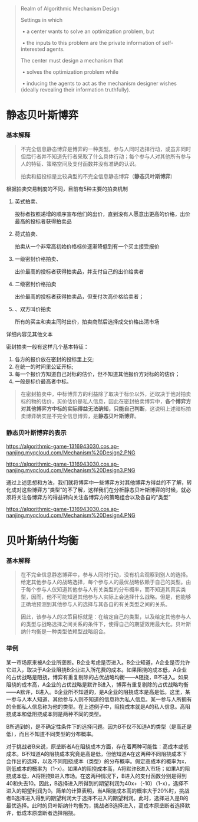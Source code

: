 > Realm of Algorithmic Mechanism Design 
>
> Settings in which 
>
> ​	• a center wants to solve an optimization problem, but
>
> ​	• the inputs to this problem are the private information of self-interested agents. 
>
> The center must design a mechanism that 
>
> ​	• solves the optimization problem while 
>
> ​	• inducing the agents to act as the mechanism designer wishes (ideally revealing their information truthfully).

# **静态贝叶斯博弈**

### 基本解释

> 不完全信息静态博弈是博弈的一种类型。参与人同时选择行动，或虽非同时但后行者并不知道先行者采取了什么具体行动；每个参与人对其他所有参与人的特征、策略空间及支付函数并没有准确的认识。
>
> 拍卖和招投标是比较典型的不完全信息静态博弈（**静态贝叶斯博弈**）

根据拍卖交易制度的不同，目前有5种主要的拍卖机制

1. 英式拍卖、

   投标者按照递增的顺序宣布他们的出价，直到没有人愿意出更高的价格，出价最高的投标者获得拍卖品

2. 荷式拍卖、

   拍卖从一个非常高初始价格标价逐渐降低到有一个买主接受报价

3. 一级密封价格拍卖、

   出价最高的投标者获得拍卖品，并支付自己的出价给卖者

4. 二级密封价格拍卖

   出价最高的投标者获得拍卖品，但支付次高价格给卖者；

5. 、双方叫价拍卖

   所有的买主和卖主同时出价，拍卖商然后选择成交价格出清市场

详细内容见其他文本



密封拍卖一般有这样几个基本特征：

1. 各方的报价放在密封的投标里上交;
2. 在统一的时间里公证开标;
3. 每一个报价方知道自己对标的估价，但不知道其他报价方对标的的估价；
4. 一般是标价最高者中标。

> 在密封拍卖中，中标博弈方的利益除了取决于标价以外，还取决于他对拍卖标的物的估价，买价估价是私人信息，因此在密封拍卖博弈中，**各个博弈方对其他博弈方中标的实际得益无法确知，只能自己判断**，这说明上述暗标拍卖博弈确实是不完全信息博弈，是**静态贝叶斯博弈**。

### 静态贝叶斯博弈的表示

https://algorithmic-game-1316943030.cos.ap-nanjing.myqcloud.com/Mechanism%20Design2.PNG

https://algorithmic-game-1316943030.cos.ap-nanjing.myqcloud.com/Mechanism%20Design3.PNG

通过上述思想和方法，我们就将博弈中一些博弈方对其他博弈方得益的不了解，转化成对这些博弈方“类型”的不了解，这样我们在分析静态贝叶斯博弈的时候，就必须将关注各博弈方的得益转向关注各博弈方的策略组合以及各自的“类型”

https://algorithmic-game-1316943030.cos.ap-nanjing.myqcloud.com/Mechanism%20Design4.PNG

# 贝叶斯纳什均衡

### 基本解释

> 在不完全信息静态博弈中，参与人同时行动，没有机会观察到别人的选择。给定其他参与人的战略选择，每个参与人的最优战略依赖于自己的类型。由于每个参与人仅知道其他参与人有关类型的分布概率，而不知道其真实类型，因而，他不可能知道其他参与人实际上会选择什么战略。但是，他能够正确地预测到其他参与人的选择与其各自的有关类型之间的关系。
>
> 因此，该参与人的决策目标就是：在给定自己的类型，以及给定其他参与人的类型与战略选择之间关系的条件下，使得自己的期望效用最大化。贝叶斯纳什均衡是一种类型依赖型战略组合。

### 举例

​	某一市场原来被A企业所垄断。B企业考虑是否进入。B企业知道，A企业是否允许它进入，取决于A企业阻挠B企业进入所花费的成本。如果阻挠的成本低，A企业的占优战略是阻挠，博弈有重复剔除的占优战略均衡——A阻挠，B不进入。如果阻挠的成本高，A企业的占优战略是默许B进入，博弈有重复剔除的占优战略均衡――A默许，B进入。B企业所不知道的，是A企业的阻挠成本是高是低。这里，某一参与人本人知道、其他参与人则不知道的信息称为私人信息。某一参与人所拥有的全部私人信息称为他的类型。在上述例子中，阻挠成本就是A的私人信息。高阻挠成本和低阻挠成本则是两种不同的类型。

​	  B所遇到的，是不确定性条件下的选择问题。因为B不仅不知道A的类型（是高还是低），而且不知道不同类型的分布概率。

​	 对于挑战者B来说，原垄断者A在阻挠成本方面，存在着两种可能性：高成本或低成本。B不知道A的阻挠成本究竟是高是低，但他知道A在这两种不同阻挠成本下会作出的选择，以及不同阻挠成本（类型）的分布概率。假定高成本的概率为x，则低成本的概率为（1-x）。如果A的阻挠成本高，A将默许B进入市场；如果A的阻挠成本低，A将阻挠B进入市场。在这两种情况下，B进入的支付函数分别是得到40和失去10。因此，B选择进入所得到的期望利润为40x+（-10）（1-x），选择不进入的期望利润为0。简单的计算表明，当A阻挠成本高的概率大于20%时，挑战者B选择进入得到的期望利润大于选择不进入的期望利润。此时，选择进入是B的最优选择。此时的贝叶斯纳什均衡为，挑战者B选择进入，高成本原垄断者选择默许，低成本原垄断者选择阻挠。
